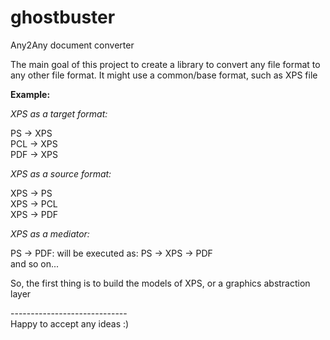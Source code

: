 # ghostbuster
<p>Any2Any document converter</p>

<p>The main goal of this project to create a library to convert any file format to any other file format.
It might use a common/base format, such as XPS file</p>

<p><b>Example:</b></p>
<p><i>XPS as a target format:</i></p>
<p>
PS -> XPS <br />
PCL -> XPS <br />
PDF -> XPS <br />
</p>
<p><i>
XPS as a source format:
</i></p>
<p>
XPS -> PS <br />
XPS -> PCL <br />
XPS -> PDF <br />
</p>

<p><i>XPS as a mediator:</i></p>
<p>
PS -> PDF: will be executed as: PS -> XPS -> PDF <br />
and so on... <br />
</p>

<p>
So, the first thing is to build the models of XPS, or a graphics abstraction layer
</p>

<p>
----------------------------- <br />
Happy to accept any ideas :) <br />
</p>
